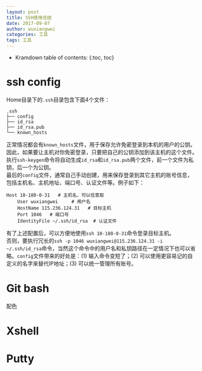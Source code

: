 ```yaml
---
layout: post
title: SSH使用总结
date: 2017-09-07
author: wuxiangwei
categories: 工具
tags: 工具
---
```


* Kramdown table of contents:
{:toc, toc}

# ssh config

Home目录下的`.ssh`目录包含下面4个文件：

```
.ssh
├── config
├── id_rsa
├── id_rsa.pub
└── known_hosts
```
正常情况都会有`known_hosts`文件，用于保存允许免密登录到本机的用户的公钥。因此，如果要让主机对你免密登录，只要把自己的公钥添加到该主机的这个文件。    
执行`ssh-keygen`命令将自动生成`id_rsa`和`id_rsa.pub`两个文件，前一个文件为私钥，后一个为公钥。    
最后的`config`文件，通常自己手动创建，用来保存登录到其它主机的账号信息，包括主机名、主机地址、端口号、认证文件等。例子如下：    

```
Host 10-180-0-31   # 主机名，可以任意取
    User wuxiangwei     # 用户名
    HostName 115.236.124.31   # 目标主机
    Port 1046   # 端口号
    IdentityFile ~/.ssh/id_rsa  # 认证文件
```
有了上述配置后，可以方便地使用`ssh 10-180-0-31`命令登录目标主机。        
否则，要执行冗长的`ssh -p 1046 wuxiangwei@115.236.124.31 -i ~/.ssh/id_rsa`命令，当然这个命令中的用户名和私钥路径在一定情况下也可以省略。`config`文件带来的好处是：(1) 输入命令变短了；(2) 可以使用更容易记的自定义的名字来替代IP地址；(3) 可以统一管理所有账号。


# Git bash
配色

# Xshell
# Putty


